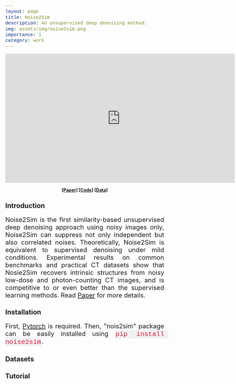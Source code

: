 ```yaml
---
layout: page
title: Noise2Sim
description: An unsupervised deep denoising method.
img: assets/img/noise2sim.png
importance: 1
category: work
---
```


<head>
<style>
code {
  font-family: Consolas,"courier new";
  color: crimson;
  background-color: #f1f1f1;
  padding: 2px;
  font-size: 105%;
}
</style>
</head>

<p align="center">
<iframe width="728" height="409.5" src="https://www.youtube.com/embed/G1RJV7h9YhE" title="YouTube video player" frameborder="0" allow="accelerometer; autoplay; clipboard-write; encrypted-media; gyroscope; picture-in-picture" allowfullscreen></iframe>
</p>

<p align="center">
<b>
<a href="https://arxiv.org/abs/2011.03384">[Paper]</a>  <a href="https://github.com/niuchuangnn/noise2sim">[Code]</a>  <a href="https://github.com/niuchuangnn/noise2sim">[Data]</a>
</b>
</p>


<h2>Introduction</h2>

<p style="text-align:justify;font-size:20px">
Noise2Sim is the first similarity-based unsupervised deep denoising approach using noisy images only,
Noise2Sim can suppress not only independent but also correlated noises.
Theoretically, Noise2Sim is equivalent to supervised denoising under mild conditions.
Experimental results on common benchmarks and practical CT datasets show that
Nosie2Sim recovers intrinsic structures from noisy low-dose and photon-counting CT images,
and is competitive to or even better than the supervised learning methods.
Read <a href="https://arxiv.org/abs/2011.03384">Paper</a> for more details.
</p>

<h2>Installation</h2>
<p style="text-align:justify;font-size:20px">
First, <a href="https://arxiv.org/abs/2011.03384">Pytorch</a> is required.
Then, "nois2sim" package can be easily installed using <code>pip install noise2sim</code>.
</p>

<h2>Datasets</h2>


<h2>Tutorial</h2>

